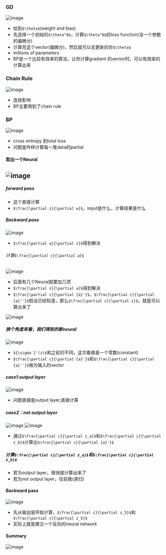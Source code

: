 ### GD
![image](80B89D7CF6914912A7D6C7E7D2304E54)
- 给到`$\theta$`(weight and bias)
- 先选择一个初始的`$\theta^0$`，计算`$\theta^0$`的loss function(没一个参数的偏微分)
- 计算完这个vector(偏微分)，然后就可以去更新的你`$\theta$`
- millions of parameters
- BP是一个比较有效率的算法，让你计算gradient 的vector时，可以有效率的计算出来

### Chain Rule
![image](4ECB6CCE4A874E528B113BB718EB912C)
- 连锁影响
- BP主要用到了chain rule
### BP
![image](6FC03F07201F4792BD00049068E7BA81)
- cross entropy 到total loss 
- 问题是咋样计算每一笔data的partial
#### 取出一个Neural
![image](FD3C2789C60847A583463671315D11AA)
-  



#####  forward pass

- 这个直接计算
- `$\frac{\partial z}{\partial w}$`，input是什么，计算结果是什么
 
##### Backward pass
![image](38AF86AB49C14D87BC41821F3319423C)
- `$\frac{\partial a}{\partial z}$`得到解决

###### 计算`$\frac{\partial c}{\partial a}$`
![image](A0B302DDC96948308574DA38E8F866C8)
- 后面有几个Neural就要加几项
- `$\frac{\partial z}{\partial a}$`得到解决
- `$\frac{\partial c}{\partial {a}'}$`，`$\frac{\partial c}{\partial {a}''}$`假设已经知道，那么`$\frac{\partial c}{\partial z}$`，就是可以算出来了

![image](B8C719C2379748F19541C9D6C5ABEF63)

##### 换个角度来看，我们得到的新neural

![image](2F9830B6FB5B4685923ECA639C826A7C)
- `${\sigma }'(z)$`和之前的不同，这次看做是一个常数(constant)
- `$\frac{\partial c}{\partial {a}'}$`和`$\frac{\partial c}{\partial {a}''}$`做为输入的vector


##### case1:output layer
![image](02FD6523A0D940CE82203C0C7F5DC140)
- 问题直接是output layer,直接计算


##### case2：not output layer
![image](B3AE88B7739A4718BDB99E600DD34F7F)
![image](050343294B0B45DC905CF88C15DC0843)
- 通过`$\frac{\partial c}{\partial z_a}$`和`$\frac{\partial c}{\partial z_b}$`计算出`$\frac{\partial c}{\partial {a}'}$`

##### 计算`$\frac{\partial c}{\partial z_a}$`和`$\frac{\partial c}{\partial z_b}$`
- 若为output layer，很快就计算出来了
- 若为not output layer，往前推(递归)

#### Backward pass 
![image](A37A40F27E4C43AFB5D872235DD841F2)
- 先从输出层开始计算，`$\frac{\partial c}{\partial z_5}$`和`$\frac{\partial c}{\partial z_5}$`
- 实际上就是建立一个反向的neural network
 
#### Summary

![image](6F2FCCD63D5E44A09FF41EB42FE72700)



